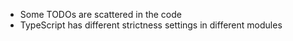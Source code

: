 - Some TODOs are scattered in the code
- TypeScript has different strictness settings in different modules
